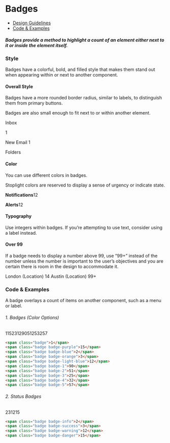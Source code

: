 # Badges

* [Design Guidelines](/documentation/badges#top)
* [Code & Examples](/documentation/badges#examples)

##### Badges provide a method to highlight a count of an element either next to it or inside the element itself.

### Style

Badges have a colorful, bold, and filled style that makes them stand out when appearing within or next to another component.

#### Overall Style

Badges have a more rounded border radius, similar to labels, to distinguish them from primary buttons.

Badges are also small enough to fit next to or within another element.

Inbox

1

New Email 1

Folders

#### Color

You can use different colors in badges.

Stoplight colors are reserved to display a sense of urgency or indicate state.

**Notifications**12

**Alerts**12

#### Typography

Use integers within badges. If you’re attempting to use text, consider using a label instead.

#### Over 99

If a badge needs to display a number above 99, use “99+” instead of the number unless the number is important to the user’s objectives and you are certain there is room in the design to accommodate it.

London (Location) 14 Austin (Location) 99+

### Code & Examples

A badge overlays a count of items on another component, such as a menu or label.

###### 1\. Badges (Color Options)

11523129051253257

```html
<span class="badge">1</span>
<span class="badge badge-purple">15</span>
<span class="badge badge-blue">2</span>
<span class="badge badge-orange">3</span>
<span class="badge badge-light-blue">12</span>
<span class="badge badge-1">90</span>
<span class="badge badge-2">51</span>
<span class="badge badge-3">25</span>
<span class="badge badge-4">32</span>
<span class="badge badge-5">57</span>
```

###### 2\. Status Badges

231215

```html
<span class="badge badge-info">2</span>
<span class="badge badge-success">3</span>
<span class="badge badge-warning">12</span>
<span class="badge badge-danger">15</span>
```
